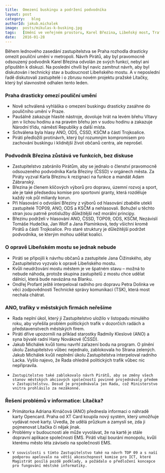 ```yaml
---
title:	Omezení buskingu a podržení podvodníka
layout:	post
category:	blog
authorId: jakub.michalek
image:	posts/mikulas-k-busking.jpg
tags:	[Umění ve veřejném prostoru, Karel Březina, Libeňský most, Trafiky, Opencard, Zastupitelstvo]
date:	2016-01-28
---
```


Během lednového zasedání zastupitelstva se Praha rozhodla drasticky omezit pouliční umění v metropoli. Návrh Pirátů, aby byl pravomocně odsouzený podvodník Karel Březina odvolán ze svých funkcí, nebyl ani připuštěn k diskuzi. Na poslední chvíli byl navíc zamítnut návrh, aby byl diskutován i technický stav a budoucnost Libeňského mostu. A v neposlední řadě diskutovali zastupitelé i o zbrusu novém projektu pražské Lítačky, který byl slavnostně odhalen tento leden.

### Praha drasticky omezí pouliční umění

*    Nově schválená vyhláška o omezení buskingu drasticky zasáhne do pouličního umění v Praze.
*    Paušálně zakazuje hlasité nástroje, dovoluje hrát na levém břehu Vltavy jen v lichou hodinu a na pravém břehu jen v sudou hodinu a zakazuje Národní třídu, náměstí Republiky a další místa.
*    Schválena byla hlasy ANO, ODS, ČSSD, KSČM a částí Trojkoalice.
*    Piráti předložili protinávrh, který byl rozumným kompromisem pro zachování buskingu i klidnější život občanů centra, ale neprošel.

### Podvodník Březina zůstává ve funkcích, bez diskuse

*    Zastupitelstvo zabránilo Pirátům, aby se jednalo o členství pravomocně odsouzeného podvodníka Karla Březiny (ČSSD) v orgánech města. Za Piráty vyzval Karla Březinu k rezignaci na funkce a mandát Adam Zábranský.
*    Březina je členem klíčových výborů pro dopravu, územní rozvoj a sport, ale je také předsedou komise pro sportovní granty, která rozděluje každý rok půl miliardy korun.
*    Při hlasování o odvolání Březiny z výborů od hlasování zbaběle utekli zastupitelé TOP09, ANO, ODS a KSČM a nehlasovali. Bohužel u těchto stran jsou patrně protislužby důležitější než morální principy.
*    Březinu podrželi v hlasování ANO, ČSSD, TOP09, ODS, KSČM, Nezávislí Tomáše Hudečka, Jan Wolf a Jana Plamínková, tedy všichni kromě Pirátů a části Trojkoalice. Pro staré struktury je důležitější podržet podvodníka, se kterým mohou udělat koalici.

### O opravě Libeňském mostu se jednak nebude

*    Piráti se připojili k návrhu občanů a zastupitele Jana Čižinského, aby Zastupitelstvo vyzvalo k opravě Libeňského mostu.
*    Kvůli neudržování mostu městem je ve špatném stavu – možná to nebude náhoda, protože skupina zastupitelů z mostu chce udělat dálnici, která bude navázána na Blanku.
*    Ondřej Profant ještě interpeloval radního pro dopravu Petra Dolínka ve věci zodpovědnosti Technické správy komunikací (TSK), která most nechala chátrat.

### ANO, trafiky v městských firmách neřešíme

*    Rada neplní úkol, který jí Zastupitelstvo uložilo v listopadu minulého roku, aby vyřešila problém politických trafik v dozorčích radách a představenstvech městských firem.
*    Piráti dříve upozornili na příklad starostky Radmily Kleslové (ANO) a syna bývalé radní Hany Novákové (ČSSD).
*    Jakub Michálek kvůli tomu navrhl zařazení bodu na program. O plnění úkolu Zastupitelstvo vůbec nejednalo, zablokovala ho Strana zelených. Jakub Michálek kvůli neplnění úkolu Zastupitelstva interpeloval radního Lacka. Vyšlo najevo, že Rada ohledně politických trafik vůbec nic nepřipravila.
*     Zastupitelstvo také zablokovalo návrh Pirátů, aby se změny všech stanov městských akciových společností povinně projednávaly předem v Zastupitelstvu. Dosud je projednávala jen Rada, což Ministerstvo vnitra prohlásilo za nezákonné.

### Řešení problémů v informatice: Lítačka?

*    Primátorka Adriana Krnáčová (ANO) přednesla informaci o náhradě karty Opencard. Praha od XT Card koupila nový systém, který umožňuje vydávat nové karty. Uvedla, že udělá průzkum a zamyslí se, zda ji pojmenovat Lítačka či nějak jinak.
*    Problémy v budoucnosti ale může vyvolávat, že na kartě je stále dopravní aplikace společnosti EMS. Piráti vítají bourání monopolu, kvůli kterému město léta záviselo na společnosti EMS.
*     V souvislosti s tímto Zastupitelstvo také na návrh TOP 09 a s naší podporou apelovalo na větší akceschopnost komise pro ICT, které Magistrát posílá pozdě podklady, a požádalo o předložení koncepce pro fungování městské informatiky.
